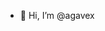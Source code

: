 - 👋 Hi, I’m @agavex

<!---
agavex/agavex is a ✨ special ✨ repository because its `README.md` (this file) appears on your GitHub profile.
You can click the Preview link to take a look at your changes.
--->
